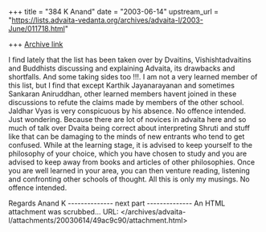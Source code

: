+++
title = "384 K Anand"
date = "2003-06-14"
upstream_url = "https://lists.advaita-vedanta.org/archives/advaita-l/2003-June/011718.html"

+++
[Archive link](https://lists.advaita-vedanta.org/archives/advaita-l/2003-June/011718.html)

I find lately that the list has been taken over by Dvaitins, Vishishtadvaitins and Buddhists discussing and explaining Advaita, its drawbacks and shortfalls. And some taking sides too !!!. I am not a very learned member of this list, but I find that except Karthik Jayanarayanan and sometimes Sankaran Aniruddhan, other learned members havent joined in these discussions to refute the claims made by members of the other school. Jaldhar Vyas is very conspicuous by his absence. No offence intended. Just wondering. Because there are lot of novices in advaita here and so much of talk over Dvaita being correct about interpreting Shruti and stuff like that can be damaging to the minds of new entrants who tend to get confused. While at the learning stage, it is advised to keep yourself to the philosophy of your choice, which you have chosen to study and  you are advised to keep away from books and articles of other philosophies. Once you are well learned in your area, you can then venture reading, listening and confronting other schools of thought. 
All this is only my musings. No offence intended.

Regards
Anand K
-------------- next part --------------
An HTML attachment was scrubbed...
URL: </archives/advaita-l/attachments/20030614/49ac9c90/attachment.html>
